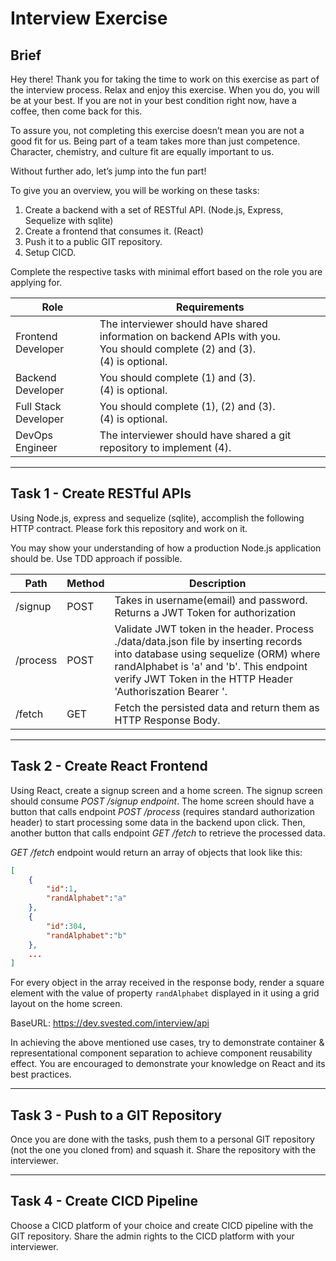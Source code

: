 # Interview Exercise

## Brief

Hey there! Thank you for taking the time to work on this exercise as part of the interview process. Relax and enjoy this exercise. When you do, you will be at your best. If you are not in your best condition right now, have a coffee, then come back for this.

To assure you, not completing this exercise doesn’t mean you are not a good fit for us. Being part of a team takes more than just competence. Character, chemistry, and culture fit are equally important to us.

Without further ado, let’s jump into the fun part!

To give you an overview, you will be working on these tasks:

1. Create a backend with a set of RESTful API. (Node.js, Express, Sequelize with sqlite)
2. Create a frontend that consumes it. (React)
3. Push it to a public GIT repository.
4. Setup CICD.

Complete the respective tasks with minimal effort based on the role you are applying for. 

| Role                 | Requirements                                                                                                                       |
| -------------------- | ---------------------------------------------------------------------------------------------------------------------------------- |
| Frontend Developer   | The interviewer should have shared information on backend APIs with you. <br>You should complete (2) and (3). <br>(4) is optional. |
| Backend Developer    | You should complete (1) and (3). <br> (4) is optional.                                                                             |
| Full Stack Developer | You should complete (1), (2) and (3).<br>(4) is optional.                                                                          |
| DevOps Engineer      | The interviewer should have shared a git repository to implement (4).                                                              |

---

## Task 1 - Create RESTful APIs

Using Node.js, express and sequelize (sqlite), accomplish the following HTTP contract. Please fork this repository and work on it.

You may show your understanding of how a production Node.js application should be. Use TDD approach if possible.

| Path     | Method | Description                                                                                                                                                 |
| -------- | ------ | ----------------------------------------------------------------------------------------------------------------------------------------------------------- |
| /signup  | POST   | Takes in username(email) and password. Returns a JWT Token for authorization                                                                                          |
| /process | POST   | Validate JWT token in the header. Process ./data/data.json file by inserting records into database using sequelize (ORM) where randAlphabet is 'a' and 'b'. This endpoint verify JWT Token in the HTTP Header 'Authoriszation Bearer <JWT Token>'. |
| /fetch   | GET    | Fetch the persisted data and return them as HTTP Response Body.                                                                                            |

---

## Task 2 - Create React Frontend

Using React, create a signup screen and a home screen. The signup screen should consume _POST /signup endpoint_. The home screen should have a button that calls endpoint _POST /process_ (requires standard authorization header) to start processing some data in the backend upon click. Then, another button that calls endpoint _GET /fetch_ to retrieve the processed data. 

_GET /fetch_ endpoint would return an array of objects that look like this:

```json
[
    {
        "id":1,
        "randAlphabet":"a"
    },
    {
        "id":304,
        "randAlphabet":"b"
    },
    ...
]
```

For every object in the array received in the response body, render a square element with the value of property `randAlphabet` displayed in it using a grid layout on the home screen.

BaseURL: https://dev.svested.com/interview/api
    
In achieving the above mentioned use cases, try to demonstrate container & representational component separation to achieve component reusability effect. You are encouraged to demonstrate your knowledge on React and its best practices. 

---

## Task 3 - Push to a GIT Repository

Once you are done with the tasks, push them to a personal GIT repository (not the one you cloned from) and squash it. Share the repository with the interviewer.

---

## Task 4 - Create CICD Pipeline

Choose a CICD platform of your choice and create CICD pipeline with the GIT repository. Share the admin rights to the CICD platform with your interviewer.
